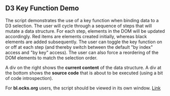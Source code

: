 ## D3 Key Function Demo
The script demonstrates the use of a key function when binding data to a D3 selection. The user will cycle through a sequence of steps that will mutate a data structure. For each step, <label> elements in the DOM will be updated accordingly. Red items are elements created initially, whereas black elements are added subsequently. The user can toggle the key function on or off at each step (and thereby switch between the default "by index" access and "by key" access). The user can also force a reordering of the DOM elements to match the selection order.

A div on the right shows the **current content** of the data structure. A div at the bottom shows the **source code** that is about to be executed (using a bit of code introspection). 

For **bl.ocks.org** users, the script should be viewed in its own window. [Link](http://bl.ocks.org/boeric/raw/8b34abda1d33b983b09b/)